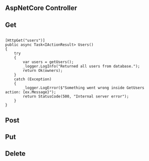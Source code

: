 ## AspNetCore Controller

## Get
```

[HttpGet("users")]
public async Task<IActionResult> Users()
{
    try 
    {
        var users = getUsers();
        _logger.LogInfo("Returned all users from database.");
        return Ok(owners);
    }
    catch (Exception)
    {
        _logger.LogError($"Something went wrong inside GetUsers action: {ex.Message}");
        return StatusCode(500, "Internal server error");
    }
}
```


## Post

## Put

## Delete

